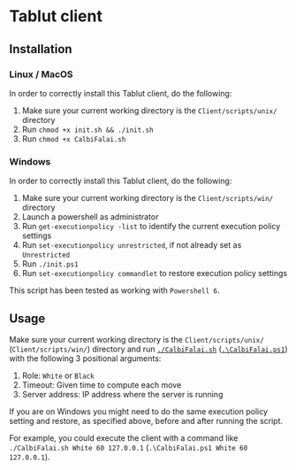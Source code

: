 # Tablut client

## Installation

### Linux / MacOS
In order to correctly install this Tablut client, do the following:
1. Make sure your current working directory is the `Client/scripts/unix/` directory
2. Run `chmod +x init.sh && ./init.sh`
3. Run `chmod +x CalbiFalai.sh`

### Windows
In order to correctly install this Tablut client, do the following:
1. Make sure your current working directory is the `Client/scripts/win/` directory
2. Launch a powershell as administrator
3. Run `get-executionpolicy -list` to identify the current execution policy settings
4. Run `set-executionpolicy unrestricted`, if not already set as `Unrestricted`
5. Run `./init.ps1`
6. Run `set-executionpolicy commandlet` to restore execution policy settings

This script has been tested as working with `Powershell 6`.

## Usage
Make sure your current working directory is the `Client/scripts/unix/` (`Client/scripts/win/`) directory and run [`./CalbiFalai.sh`](CalbiFalai.sh) ([`.\CalbiFalai.ps1`](CalbiFalai.ps1)) with the following 3 positional arguments:
1. Role: `White` or `Black`
2. Timeout: Given time to compute each move
3. Server address: IP address where the server is running

If you are on Windows you might need to do the same execution policy setting and restore, as specified above, before and after running the script.

For example, you could execute the client with a command like `./CalbiFalai.sh White 60 127.0.0.1` (`.\CalbiFalai.ps1 White 60 127.0.0.1`).
